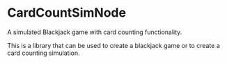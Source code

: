 # CardCountSimNode
A simulated Blackjack game with card counting functionality.

This is a library that can be used to create a blackjack game or to create a card counting simulation.
